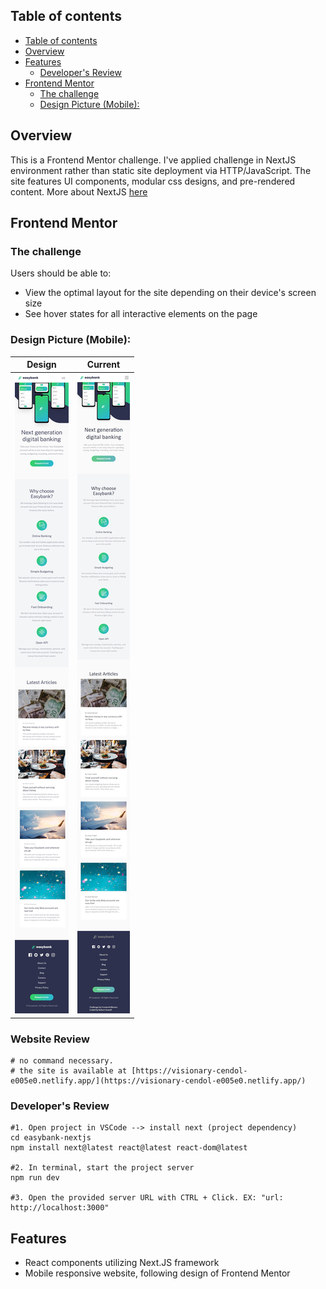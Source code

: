 
## Table of contents
- [Table of contents](#table-of-contents)
- [Overview](#overview)
- [Features](#features)
  - [Developer's Review](#developers-review)
- [Frontend Mentor](#frontend-mentor)
  - [The challenge](#the-challenge)
  - [Design Picture (Mobile):](#design-picture-mobile)


## Overview

This is a Frontend Mentor challenge. I've applied challenge in NextJS environment rather than static site deployment via HTTP/JavaScript. The site features UI components, modular css designs, and pre-rendered content. More about NextJS [here](https://nextjs.org/learn/foundations/about-nextjs/what-is-nextjs)

## Frontend Mentor  
### The challenge

Users should be able to:

- View the optimal layout for the site depending on their device's screen size
- See hover states for all interactive elements on the page


### Design Picture (Mobile):

| Design | Current | 
|--- | ---| 
| <img src="FEMentor__mobile-design.jpg" width="100%"> | <img src="Current-Mobile-Web-Capture.jpeg" width="100%"> |



### Website Review
~~~ shell
# no command necessary.
# the site is available at [https://visionary-cendol-e005e0.netlify.app/](https://visionary-cendol-e005e0.netlify.app/)
~~~

### Developer's Review  

~~~ shell
#1. Open project in VSCode --> install next (project dependency)  
cd easybank-nextjs  
npm install next@latest react@latest react-dom@latest  

#2. In terminal, start the project server  
npm run dev

#3. Open the provided server URL with CTRL + Click. EX: "url: http://localhost:3000"  
~~~  

## Features
- React components utilizing Next.JS framework  
- Mobile responsive website, following design of Frontend Mentor 

